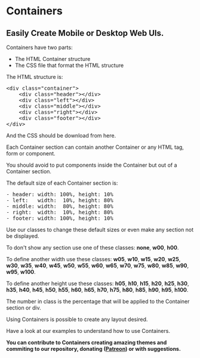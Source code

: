 # Containers
## Easily Create Mobile or Desktop Web UIs.

Containers have two parts:

- The HTML Container structure
- The CSS file that format the HTML structure

The HTML structure is:

<pre>
&lt;div class="container"&gt;
    &lt;div class="header"&gt;&lt;/div&gt;
    &lt;div class="left"&gt;&lt;/div&gt;
    &lt;div class="middle"&gt;&lt;/div&gt;
    &lt;div class="right"&gt;&lt;/div&gt;
    &lt;div class="footer"&gt;&lt;/div&gt;
&lt;/div&gt;
</pre>

And the CSS should be download from here.

Each Container section can contain another Container or any HTML tag, form or component.

You should avoid to put components inside the Container but out of a Container section.

The default size of each Container section is:

<pre>
- header: width: 100%, height: 10%
- left:   width:  10%, height: 80%
- middle: width:  80%, height: 80%
- right:  width:  10%, height: 80%
- footer: width: 100%, height: 10%
</pre>

Use our classes to change these default sizes or even make any section not be displayed.

To don't show any section use one of these classes: **none**, **w00**, **h00**.

To define another width use these classes:
**w05**, **w10**, **w15**, **w20**, **w25**, **w30**, **w35**, **w40**, **w45**, **w50**, 
**w55**, **w60**, **w65**, **w70**, **w75**, **w80**, **w85**, **w90**, **w95**, **w100**.

To define another height use these classes:
**h05**, **h10**, **h15**, **h20**, **h25**, **h30**, **h35**, **h40**, **h45**, **h50**, 
**h55**, **h60**, **h65**, **h70**, **h75**, **h80**, **h85**, **h90**, **h95**, **h100**.

The number in class is the percentage that will be applied to the Container section or div.

Using Containers is possible to create any layout desired.

Have a look at our examples to understand how to use Containers.

**You can contribute to Containers creating amazing themes and commiting to our repository, donating (<a href="https://www.patreon.com/reob">Patreon</a>) or with suggestions.**
